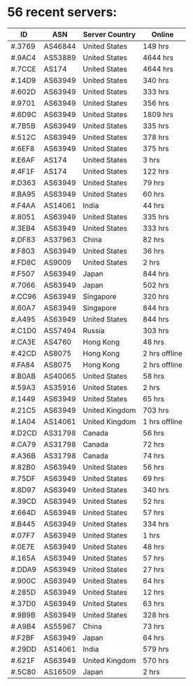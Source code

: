# 56 recent servers:

| ID | ASN | Server Country | Online |
| ------ | ------ | ------ | ------ |
| #.3769 | AS46844 | United States | 149 hrs |
| #.9AC4 | AS53889 | United States | 4644 hrs |
| #.7CCE | AS174 | United States | 4644 hrs |
| #.14D9 | AS63949 | United States | 340 hrs |
| #.602D | AS63949 | United States | 333 hrs |
| #.9701 | AS63949 | United States | 356 hrs |
| #.6D9C | AS63949 | United States | 1809 hrs |
| #.7B5B | AS63949 | United States | 335 hrs |
| #.512C | AS63949 | United States | 378 hrs |
| #.6EF8 | AS63949 | United States | 375 hrs |
| #.E6AF | AS174 | United States | 3 hrs |
| #.4F1F | AS174 | United States | 122 hrs |
| #.D363 | AS63949 | United States | 79 hrs |
| #.BA95 | AS63949 | United States | 60 hrs |
| #.F4AA | AS14061 | India | 44 hrs |
| #.8051 | AS63949 | United States | 335 hrs |
| #.3EB4 | AS63949 | United States | 333 hrs |
| #.DF83 | AS37963 | China | 82 hrs |
| #.F803 | AS63949 | United States | 36 hrs |
| #.FD8C | AS9009 | United States | 2 hrs |
| #.F507 | AS63949 | Japan | 844 hrs |
| #.7066 | AS63949 | Japan | 502 hrs |
| #.CC96 | AS63949 | Singapore | 320 hrs |
| #.60A7 | AS63949 | Singapore | 844 hrs |
| #.A495 | AS63949 | United States | 844 hrs |
| #.C1D0 | AS57494 | Russia | 303 hrs |
| #.CA3E | AS4760 | Hong Kong | 48 hrs |
| #.42CD | AS8075 | Hong Kong | 2 hrs offline |
| #.FA84 | AS8075 | Hong Kong | 2 hrs offline |
| #.B0AB | AS40065 | United States | 58 hrs |
| #.59A3 | AS35916 | United States | 2 hrs |
| #.1449 | AS63949 | United States | 65 hrs |
| #.21C5 | AS63949 | United Kingdom | 703 hrs |
| #.1A04 | AS14061 | United Kingdom | 1 hrs offline |
| #.D2CD | AS31798 | Canada | 56 hrs |
| #.CA79 | AS31798 | Canada | 72 hrs |
| #.A36B | AS31798 | Canada | 74 hrs |
| #.82B0 | AS63949 | United States | 56 hrs |
| #.75DF | AS63949 | United States | 69 hrs |
| #.8D97 | AS63949 | United States | 340 hrs |
| #.39CD | AS63949 | United States | 52 hrs |
| #.664D | AS63949 | United States | 57 hrs |
| #.B445 | AS63949 | United States | 334 hrs |
| #.07F7 | AS63949 | United States | 1 hrs |
| #.0E7E | AS63949 | United States | 48 hrs |
| #.165A | AS63949 | United States | 57 hrs |
| #.DDA9 | AS63949 | United States | 27 hrs |
| #.900C | AS63949 | United States | 64 hrs |
| #.285D | AS63949 | United States | 12 hrs |
| #.37D0 | AS63949 | United States | 63 hrs |
| #.9B9B | AS63949 | United States | 328 hrs |
| #.A9B4 | AS55967 | China | 73 hrs |
| #.F2BF | AS63949 | Japan | 64 hrs |
| #.29DD | AS14061 | India | 579 hrs |
| #.621F | AS63949 | United Kingdom | 570 hrs |
| #.5C80 | AS16509 | Japan | 2 hrs |

